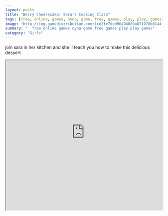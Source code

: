 ```yaml
---
layout: posts
title: "Berry Cheesecake: Sara's Cooking Class"
tags: [free, online, games, oyna, game, free, games, play, play, games]
image: "http://img.gamedistribution.com/1ce2fe7ded96494080a871978b0144fe.jpg"
summary: "  free online games oyna game free games play play games"
category: "Girls"
---
```


join sara in her kitchen and she ll teach you how to make this delicious dessert

<iframe width="100%" height="480px;" src="http://html5.gamedistribution.com/1ce2fe7ded96494080a871978b0144fe/"></iframe>
